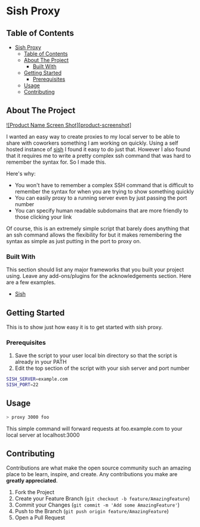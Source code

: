 # Sish Proxy

<!-- TABLE OF CONTENTS -->

## Table of Contents

- [Sish Proxy](#sish-proxy)
  - [Table of Contents](#table-of-contents)
  - [About The Project](#about-the-project)
    - [Built With](#built-with)
  - [Getting Started](#getting-started)
    - [Prerequisites](#prerequisites)
  - [Usage](#usage)
  - [Contributing](#contributing)

<!-- ABOUT THE PROJECT -->

## About The Project

[![Product Name Screen Shot][product-screenshot]](https://example.com)

I wanted an easy way to create proxies to my local server to be able to share with coworkers something I am working on quickly. Using a self hosted instance of [sish](https://github.com/antoniomika/sish) I found it easy to do just that. However I also found that it requires me to write a pretty complex ssh command that was hard to remember the syntax for. So I made this.

Here's why:

- You won't have to remember a complex SSH command that is difficult to remember the syntax for when you are trying to show something quickly
- You can easily proxy to a running server even by just passing the port number
- You can specify human readable subdomains that are more friendly to those clicking your link

Of course, this is an extremely simple script that barely does anything that an ssh command allows the flexibility for but it makes remembering the syntax as simple as just putting in the port to proxy on.

### Built With

This section should list any major frameworks that you built your project using. Leave any add-ons/plugins for the acknowledgements section. Here are a few examples.

- [Sish](https://github.com/antoniomika/sish)

<!-- GETTING STARTED -->

## Getting Started

This is to show just how easy it is to get started with sish proxy.

### Prerequisites

1. Save the script to your user local bin directory so that the script is already in your PATH
2. Edit the top section of the script with your sish server and port number

```bash
SISH_SERVER=example.com
SISH_PORT=22
```

## Usage

```sh
> proxy 3000 foo
```

This simple command will forward requests at foo.example.com to your local server at localhost:3000

<!-- CONTRIBUTING -->

## Contributing

Contributions are what make the open source community such an amazing place to be learn, inspire, and create. Any contributions you make are **greatly appreciated**.

1. Fork the Project
2. Create your Feature Branch (`git checkout -b feature/AmazingFeature`)
3. Commit your Changes (`git commit -m 'Add some AmazingFeature'`)
4. Push to the Branch (`git push origin feature/AmazingFeature`)
5. Open a Pull Request
